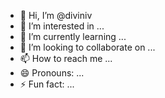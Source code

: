 
- 👋 Hi, I’m @diviniv
- 👀 I’m interested in ...
- 🌱 I’m currently learning ...
- 💞️ I’m looking to collaborate on ...
- 📫 How to reach me ...
- 😄 Pronouns: ...
- ⚡ Fun fact: ...

<!---
diviniv/diviniv is a ✨ special ✨ repository because its `README.md` (this file) appears on your GitHub profile.
You can click the Preview link to take a look at your changes.
--->

